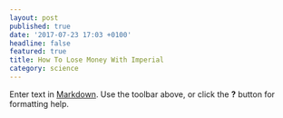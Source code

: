 ```yaml
---
layout: post
published: true
date: '2017-07-23 17:03 +0100'
headline: false
featured: true
title: How To Lose Money With Imperial
category: science
---
```

Enter text in [Markdown](http://daringfireball.net/projects/markdown/). Use the toolbar above, or click the **?** button for formatting help.
